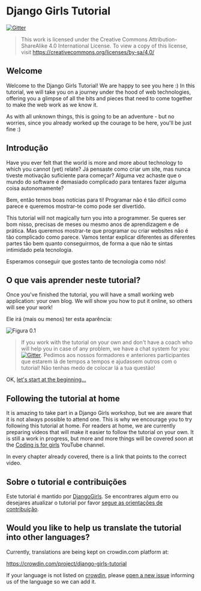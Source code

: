 # Django Girls Tutorial

[![Gitter](https://badges.gitter.im/DjangoGirls/tutorial.svg)](https://gitter.im/DjangoGirls/tutorial)

> This work is licensed under the Creative Commons Attribution-ShareAlike 4.0 International License. To view a copy of this license, visit https://creativecommons.org/licenses/by-sa/4.0/

## Welcome

Welcome to the Django Girls Tutorial! We are happy to see you here :) In this tutorial, we will take you on a journey under the hood of web technologies, offering you a glimpse of all the bits and pieces that need to come together to make the web work as we know it.

As with all unknown things, this is going to be an adventure - but no worries, since you already worked up the courage to be here, you'll be just fine :)

## Introdução

Have you ever felt that the world is more and more about technology to which you cannot (yet) relate? Já pensaste como criar um site, mas nunca tiveste motivação suficiente para começar? Alguma vez achaste que o mundo do software é demasiado complicado para tentares fazer alguma coisa autonomamente?

Bem, então temos boas notícias para ti! Programar não é tão difícil como parece e queremos mostrar-te como pode ser divertido.

This tutorial will not magically turn you into a programmer. Se queres ser bom nisso, precisas de meses ou mesmo anos de aprendizagem e de prática. Mas queremos mostrar-te que programar ou criar websites não é tão complicado como parece. Vamos tentar explicar diferentes as diferentes partes tão bem quanto conseguirmos, de forma a que não te sintas intimidado pela tecnologia.

Esperamos conseguir que gostes tanto de tecnologia como nós!

## O que vais aprender neste tutorial?

Once you've finished the tutorial, you will have a small working web application: your own blog. We will show you how to put it online, so others will see your work!

Ele irá (mais ou menos) ter esta aparência:

![Figura 0.1](images/application.png)

> If you work with the tutorial on your own and don't have a coach who will help you in case of any problem, we have a chat system for you: [![Gitter](https://badges.gitter.im/DjangoGirls/tutorial.svg)](https://gitter.im/DjangoGirls/tutorial). Pedimos aos nossos formadores e anteriores participantes que estarem lá de tempos a tempos e ajudassem outros com o tutorial! Não tenhas medo de colocar lá a tua questão!

OK, [let's start at the beginning…](./how_the_internet_works/README.md)

## Following the tutorial at home

It is amazing to take part in a Django Girls workshop, but we are aware that it is not always possible to attend one. This is why we encourage you to try following this tutorial at home. For readers at home, we are currently preparing videos that will make it easier to follow the tutorial on your own. It is still a work in progress, but more and more things will be covered soon at the [Coding is for girls](https://www.youtube.com/channel/UC0hNd2uW8jTR5K3KBzRuG2A/feed) YouTube channel.

In every chapter already covered, there is a link that points to the correct video.

## Sobre o tutorial e contribuições

Este tutorial é mantido por [DjangoGirls](https://djangogirls.org/). Se encontrares algum erro ou desejares atualizar o tutorial por favor [segue as orientações de contribuição](https://github.com/DjangoGirls/tutorial/blob/master/README.md).

## Would you like to help us translate the tutorial into other languages?

Currently, translations are being kept on crowdin.com platform at:

https://crowdin.com/project/django-girls-tutorial

If your language is not listed on [crowdin](https://crowdin.com/), please [open a new issue](https://github.com/DjangoGirls/tutorial/issues/new) informing us of the language so we can add it.